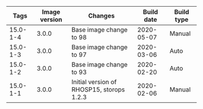 | Tags | Image version | Changes | Build date | Build type |
| ---- | ------------- | ------- | ---------- | ---------- |
| 15.0-1-4 | 3.0.0 | Base image change to 98 | 2020-05-07 | Manual |
| 15.0-1-3 | 3.0.0 | Base image change to 97 | 2020-03-06 | Auto |
| 15.0-1-2 | 3.0.0 | Base image change to 93 | 2020-02-20 | Auto |
| 15.0-1-1 | 3.0.0 | Initial version of RHOSP15, storops 1.2.3 | 2020-02-06 | Manual |
